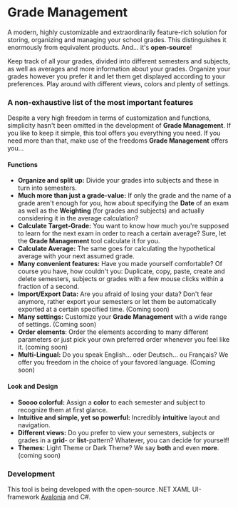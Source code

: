 # Grade Management

A modern, highly customizable and extraordinarily feature-rich solution for storing, organizing and managing your school grades.
This distinguishes it enormously from equivalent products. And... it's **open-source**!

Keep track of all your grades, divided into different semesters and subjects, as well as averages and more information about your grades. 
Organize your grades however you prefer it and let them get displayed according to your preferences. 
Play around with different views, colors and plenty of settings.

### A non-exhaustive list of the most important features

Despite a very high freedom in terms of customization and functions, simplicity hasn't been omitted in the development of **Grade Management**. 
If you like to keep it simple, this tool offers you everything you need. 
If you need more than that, make use of the freedoms **Grade Management** offers you...

#### Functions
- **Organize and split up:** Divide your grades into subjects and these in turn into semesters.
- **Much more than just a grade-value:** If only the grade and the name of a grade aren't enough for you,
  how about specifying the **Date** of an exam as well as the **Weighting** (for grades and subjects)
  and actually considering it in the average calculation?
- **Calculate Target-Grade:** You want to know how much you're supposed to learn for the next exam in order to reach a certain average?
  Sure, let the **Grade Management** tool calculate it for you.
- **Calculate Average:** The same goes for calculating the hypothetical average with your next assumed grade.
- **Many convenient features:** Have you made yourself comfortable? Of course you have, how couldn't you:
  Duplicate, copy, paste, create and delete semesters, subjects or grades with a few mouse clicks within a fraction of a second.
- **Import/Export Data:** Are you afraid of losing your data? Don't fear anymore, rather export your semesters
  or let them be automatically exported at a certain specified time. (Coming soon)
- **Many settings:** Customize your **Grade Management** with a wide range of settings. (Coming soon)
- **Order elements**: Order the elements according to many different parameters 
or just pick your own preferred order whenever you feel like it. (coming soon)
- **Multi-Lingual:** Do you speak English... oder Deutsch... ou Français?
We offer you freedom in the choice of your favored language. (Coming soon)

#### Look and Design
- **Soooo colorful:** Assign a **color** to each semester and subject to recognize them at first glance.
- **Intuitive and simple, yet so powerful:** Incredibly **intuitive** layout and navigation.
- **Different views:** Do you prefer to view your semesters, subjects or grades in a **grid**- or **list**-pattern? 
Whatever, you can decide for yourself!
- **Themes:** Light Theme or Dark Theme? We say **both** and even **more**. (coming soon)

### Development
This tool is being developed with the open-source .NET XAML UI-framework [Avalonia](https://avaloniaui.net/) and C#.